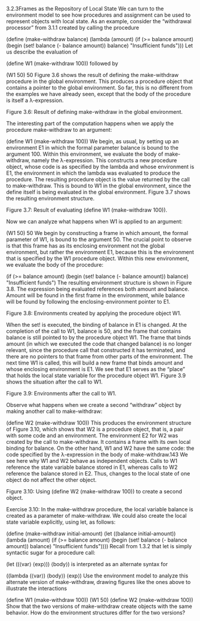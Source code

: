 3.2.3Frames as the Repository of Local State
We can turn to the environment model to see how procedures and assignment can be used to represent objects with local state. As an example, consider the “withdrawal processor” from 3.1.1 created by calling the procedure

(define (make-withdraw balance)
  (lambda (amount)
    (if (>= balance amount)
        (begin (set! balance 
                     (- balance amount))
               balance)
        "Insufficient funds")))
Let us describe the evaluation of

(define W1 (make-withdraw 100))
followed by

(W1 50)
50
Figure 3.6 shows the result of defining the make-withdraw procedure in the global environment. This produces a procedure object that contains a pointer to the global environment. So far, this is no different from the examples we have already seen, except that the body of the procedure is itself a λ-expression.


Figure 3.6: Result of defining make-withdraw in the global environment.

The interesting part of the computation happens when we apply the procedure make-withdraw to an argument:

(define W1 (make-withdraw 100))
We begin, as usual, by setting up an environment E1 in which the formal parameter balance is bound to the argument 100. Within this environment, we evaluate the body of make-withdraw, namely the λ-expression. This constructs a new procedure object, whose code is as specified by the lambda and whose environment is E1, the environment in which the lambda was evaluated to produce the procedure. The resulting procedure object is the value returned by the call to make-withdraw. This is bound to W1 in the global environment, since the define itself is being evaluated in the global environment. Figure 3.7 shows the resulting environment structure.


Figure 3.7: Result of evaluating (define W1 (make-withdraw 100)).

Now we can analyze what happens when W1 is applied to an argument:

(W1 50)
50
We begin by constructing a frame in which amount, the formal parameter of W1, is bound to the argument 50. The crucial point to observe is that this frame has as its enclosing environment not the global environment, but rather the environment E1, because this is the environment that is specified by the W1 procedure object. Within this new environment, we evaluate the body of the procedure:

(if (>= balance amount)
    (begin (set! balance (- balance amount))
           balance)
    "Insufficient funds")
The resulting environment structure is shown in Figure 3.8. The expression being evaluated references both amount and balance. Amount will be found in the first frame in the environment, while balance will be found by following the enclosing-environment pointer to E1.


Figure 3.8: Environments created by applying the procedure object W1.

When the set! is executed, the binding of balance in E1 is changed. At the completion of the call to W1, balance is 50, and the frame that contains balance is still pointed to by the procedure object W1. The frame that binds amount (in which we executed the code that changed balance) is no longer relevant, since the procedure call that constructed it has terminated, and there are no pointers to that frame from other parts of the environment. The next time W1 is called, this will build a new frame that binds amount and whose enclosing environment is E1. We see that E1 serves as the “place” that holds the local state variable for the procedure object W1. Figure 3.9 shows the situation after the call to W1.


Figure 3.9: Environments after the call to W1.

Observe what happens when we create a second “withdraw” object by making another call to make-withdraw:

(define W2 (make-withdraw 100))
This produces the environment structure of Figure 3.10, which shows that W2 is a procedure object, that is, a pair with some code and an environment. The environment E2 for W2 was created by the call to make-withdraw. It contains a frame with its own local binding for balance. On the other hand, W1 and W2 have the same code: the code specified by the λ-expression in the body of make-withdraw.143 We see here why W1 and W2 behave as independent objects. Calls to W1 reference the state variable balance stored in E1, whereas calls to W2 reference the balance stored in E2. Thus, changes to the local state of one object do not affect the other object.


Figure 3.10: Using (define W2 (make-withdraw 100)) to create a second object.

Exercise 3.10: In the make-withdraw procedure, the local variable balance is created as a parameter of make-withdraw. We could also create the local state variable explicitly, using let, as follows:

(define (make-withdraw initial-amount)
  (let ((balance initial-amount))
    (lambda (amount)
      (if (>= balance amount)
          (begin (set! balance 
                       (- balance amount))
                 balance)
          "Insufficient funds"))))
Recall from 1.3.2 that let is simply syntactic sugar for a procedure call:

(let ((⟨var⟩ ⟨exp⟩)) ⟨body⟩)
is interpreted as an alternate syntax for

((lambda (⟨var⟩) ⟨body⟩) ⟨exp⟩)
Use the environment model to analyze this alternate version of make-withdraw, drawing figures like the ones above to illustrate the interactions

(define W1 (make-withdraw 100))
(W1 50)
(define W2 (make-withdraw 100))
Show that the two versions of make-withdraw create objects with the same behavior. How do the environment structures differ for the two versions?